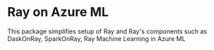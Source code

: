 # Ray on Azure ML

This package simplifies setup of Ray and Ray's components such as DaskOnRay, SparkOnRay, Ray Machine Learning in Azure ML
